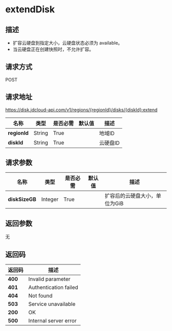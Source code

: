 # extendDisk


## 描述
-   扩容云硬盘到指定大小，云硬盘状态必须为 available。
-   当云硬盘正在创建快照时，不允许扩容。


## 请求方式
POST

## 请求地址
https://disk.jdcloud-api.com/v1/regions/{regionId}/disks/{diskId}:extend

|名称|类型|是否必需|默认值|描述|
|---|---|---|---|---|
|**regionId**|String|True| |地域ID|
|**diskId**|String|True| |云硬盘ID|

## 请求参数
|名称|类型|是否必需|默认值|描述|
|---|---|---|---|---|
|**diskSizeGB**|Integer|True| |扩容后的云硬盘大小，单位为GiB|


## 返回参数
无


## 返回码
|返回码|描述|
|---|---|
|**400**|Invalid parameter|
|**401**|Authentication failed|
|**404**|Not found|
|**503**|Service unavailable|
|**200**|OK|
|**500**|Internal server error|
